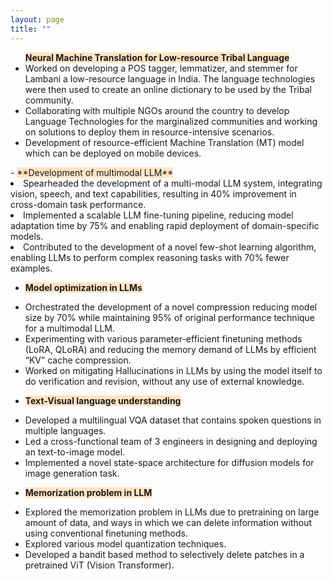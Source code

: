 ```yaml
---
layout: page
title: "" 
---
```

<ul>
 <span style="background-color: bisque"><strong>Neural Machine Translation for Low-resource Tribal Language</strong></span>&nbsp;  
    <li>Worked on developing a POS tagger, lemmatizer, and stemmer for Lambani a low-resource language in India. The language technologies were then used to create an online dictionary to be used by the Tribal community.</li>
    <li>Collaborating with multiple NGOs around the country to develop Language Technologies for the marginalized communities and working on solutions to deploy them in resource-intensive scenarios.</li>
    <li>Development of resource-efficient Machine Translation (MT) model which can be deployed on mobile devices.</li>
</ul>
- <span style="background-color: bisque">**Development of multimodal LLM**</span>&nbsp; 
    <li>Spearheaded the development of a multi-modal LLM system, integrating vision, speech, and text capabilities, resulting
    in 40% improvement in cross-domain task performance.</li>
    <li>Implemented a scalable LLM fine-tuning pipeline, reducing model adaptation time by 75% and enabling rapid deployment of domain-specific models.</li>
    <li>Contributed to the development of a novel few-shot learning algorithm, enabling LLMs to perform complex reasoning tasks with 70% fewer examples.</li>

- <span style="background-color: bisque">**Model optimization in LLMs**</span>&nbsp;    
    <li>Orchestrated the development of a novel compression reducing model size by 70% while maintaining 95% of original performance technique for a multimodal LLM.</li>
    <li>Experimenting with various parameter-efficient finetuning methods (LoRA, QLoRA) and reducing the memory demand of LLMs by efficient “KV” cache compression.</li>
    <li>Worked on mitigating Hallucinations in LLMs by using the model itself to do verification and revision, without any use of external knowledge.</li>

- <span style="background-color: bisque">**Text-Visual language understanding**</span>&nbsp;    
    <li>Developed a multilingual VQA dataset that contains spoken questions in multiple languages.</li>
    <li>Led a cross-functional team of 3 engineers in designing and deploying an text-to-image model.</li>
    <li>Implemented a novel state-space architecture for diffusion models for image generation task.</li>

- <span style="background-color: bisque">**Memorization problem in LLM**</span>&nbsp; 
    <li>Explored the memorization problem in LLMs due to pretraining on large amount of data, and ways in which we can delete information without using conventional finetuning methods.</li>
    <li>Explored various model quantization techniques.</li>
    <li>Developed a bandit based method to selectively delete patches in a pretrained ViT (Vision Transformer).</li>
